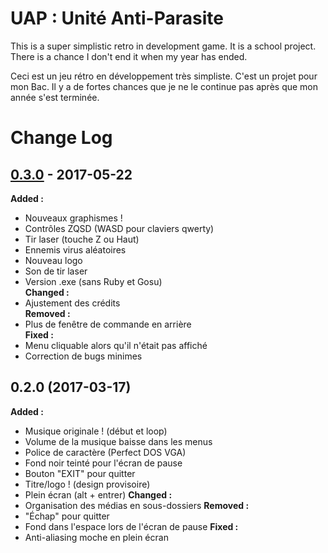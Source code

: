 # UAP : Unité Anti-Parasite
This is a super simplistic retro in development game. It is a school project.
There is a chance I don't end it when my year has ended.

Ceci est un jeu rétro en développement très simpliste. C'est un projet pour mon Bac.
Il y a de fortes chances que je ne le continue pas après que mon année s'est terminée.

# Change Log

## [0.3.0](https://github.com/Jyel/UniteAntiParasite/tree/master/EXE/UAP%20v0.3.0) - 2017-05-22
**Added :**
- Nouveaux graphismes !
- Contrôles ZQSD (WASD pour claviers qwerty)
- Tir laser (touche Z ou Haut)
- Ennemis virus aléatoires
- Nouveau logo
- Son de tir laser
- Version .exe (sans Ruby et Gosu)  
**Changed :**
- Ajustement des crédits  
**Removed :**
- Plus de fenêtre de commande en arrière  
**Fixed :**
- Menu cliquable alors qu'il n'était pas affiché
- Correction de bugs minimes


## 0.2.0 (2017-03-17)
**Added :**
- Musique originale ! (début et loop)
- Volume de la musique baisse dans les menus
- Police de caractère (Perfect DOS VGA)
- Fond noir teinté pour l'écran de pause
- Bouton "EXIT" pour quitter
- Titre/logo ! (design provisoire)
- Plein écran (alt + entrer)
**Changed :**
- Organisation des médias en sous-dossiers
**Removed :**
- "Échap" pour quitter
- Fond dans l'espace lors de l'écran de pause
**Fixed :**
- Anti-aliasing moche en plein écran
